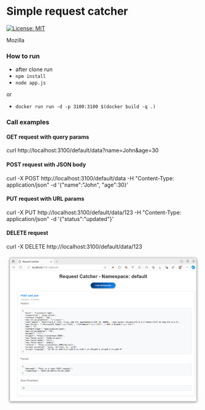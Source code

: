 # Simple request catcher

[![License: MIT](https://img.shields.io/badge/License-MIT-yellow.svg)](https://opensource.org/licenses/MIT)

Mozilla
### How to run

* after clone run
* `npm install`
* `node app.js`

or
* `docker run run -d -p 3100:3100 $(docker build -q .)`

### Call examples

#### GET request with query params

curl http://localhost:3100/default/data?name=John&age=30

#### POST request with JSON body

curl -X POST http://localhost:3100/default/data -H "Content-Type: application/json" -d '{"name":"John", "age":30}'

#### PUT request with URL params

curl -X PUT http://localhost:3100/default/data/123 -H "Content-Type: application/json" -d '{"status":"updated"}'

#### DELETE request

curl -X DELETE http://localhost:3100/default/data/123


![image](doc/image1.png)



